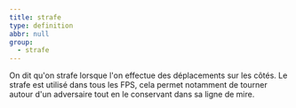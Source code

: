 ```yaml
---
title: strafe
type: definition
abbr: null
group:
  - strafe
---
```

On dit qu'on strafe lorsque l'on effectue des déplacements sur les côtés. Le strafe est utilisé dans tous les FPS, cela permet notamment de tourner autour d'un adversaire tout en le conservant dans sa ligne de mire.
